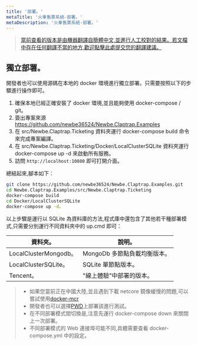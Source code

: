 ```yaml
---
title: '部署。'
metaTitle: '火車售票系統-部署。'
metaDescription: '火車售票系統-部署。'
---
```


> [當前查看的版本是由機器翻譯自簡體中文,並進行人工校對的結果。若文檔中存在任何翻譯不當的地方,歡迎點擊此處提交您的翻譯建議。](https://crwd.in/newbeclaptrap)


<!--
## 在线体验

该样例已经被部署在 <http://ticketing.newbe.pro> 网站上。

### 限时开放（还在备案）

由于运营成本的原因，该系统仅在以下特定的时段开放：

| 日期   | 时段        |
| ------ | ----------- |
| 工作日 | 12:00-14:00 |
| 工作日 | 20:00-22:00 |
| 周末   | 19:00-23:00 |

每次重新开放时，系统将会被重置，上一次开放的所有数据将被清空。

#### swagger 文档

为了更有效的抢票，开发者可以根据 swagger 文档给出的 API 开发自动抢票工具。文档地址<http://ticketing.newbe.pro/swagger> -->

## 獨立部署。

開發者也可以使用源碼在本地的 docker 環境進行獨立部署。只需要按照以下的步驟進行操作即可。

1. 確保本地已經正確安裝了 docker 環境,並且能夠使用 docker-compose / git。
2. 簽出專案來源 <https://github.com/newbe36524/Newbe.Claptrap.Examples>
3. 在 src/Newbe.Claptrap.Ticketing 資料夾運行 docker-compose build 命令來完成專案編譯。
4. 在 src/Newbe.Claptrap.Ticketing/Docker/LocalClusterSQLite 資料夾運行 docker-compose up -d 來啟動所有服務。
5. 訪問 `http://localhost:10080` 即可打開介面。

總結起來,腳本如下：

```bash
git clone https://github.com/newbe36524/Newbe.Claptrap.Examples.git
cd Newbe.Claptrap.Examples/src/Newbe.Claptrap.Ticketing
docker-compose build
cd Docker/LocalClusterSQLite
docker-compose up -d。
```

以上步驟是運行以 SQLite 為資料庫的方法,程式庫中還包含了其他若干種部署模式,只需要分別運行不同資料夾中的 up.cmd 即可：

| 資料夾。                 | 說明。                |
| -------------------- | ------------------ |
| LocalClusterMongodb。 | MongoDb 多節點負載均衡版本。 |
| LocalClusterSQLite。  | SQLite 單節點版本。      |
| Tencent。             | "線上體驗"中部署的版本。      |

> - 如果您當前正在中國大陸,並且遇到下載 netcore 鏡像緩慢的問題,可以嘗試使用[docker-mcr](https://github.com/newbe36524/Newbe.McrMirror)
> - 開發者也可以選擇[PWD](https://labs.play-with-docker.com/)上部署該進行測試。
> - 在不同部署模式間切換是,注意先運行 docker-compose down 來關閉上一次部署。
> - 不同部署模式的 Web 連接埠可能不同,具體需要查看 docker-compose.yml 中的設定。
